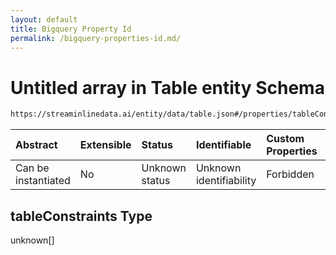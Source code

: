 ```yaml
---
layout: default
title: Bigquery Property Id
permalink: /bigquery-properties-id.md/
---
```

# Untitled array in Table entity Schema

```txt
https://streaminlinedata.ai/entity/data/table.json#/properties/tableConstraints
```



| Abstract            | Extensible | Status         | Identifiable            | Custom Properties | Additional Properties | Access Restrictions | Defined In                                                   |
| :------------------ | :--------- | :------------- | :---------------------- | :---------------- | :-------------------- | :------------------ | :----------------------------------------------------------- |
| Can be instantiated | No         | Unknown status | Unknown identifiability | Forbidden         | Allowed               | none                | [table.json*](table.md "open original schema") |

## tableConstraints Type

unknown\[]
